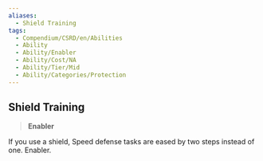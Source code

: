 ```yaml
---
aliases:
  - Shield Training
tags:
  - Compendium/CSRD/en/Abilities
  - Ability
  - Ability/Enabler
  - Ability/Cost/NA
  - Ability/Tier/Mid
  - Ability/Categories/Protection
---
```

  
    
## Shield Training    
>**Enabler**  
    
If you use a shield, Speed defense tasks are eased by two steps instead of one. Enabler.